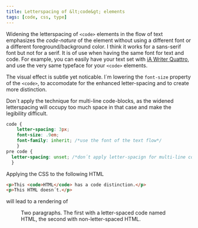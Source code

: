 ```yaml
---
title: Letterspacing of &lt;code&gt; elements
tags: [code, css, type]
---
```

Widening the letterspacing of `<code>` elements in the flow of text emphasizes the *code-nature* of the element without using a different font or a different foreground/background color. I think it works for a sans-serif font but not for a serif. It is of use when having the same font for text and code. For example, you can easily have your text set with [iA Writer Quattro](https://ia.net/writer/blog/a-typographic-christmas), and use the very same typeface for your `<code>` elements. 

The visual effect is subtle yet noticable. I´m lowering the `font-size` property of the `<code>`, to accomodate for the enhanced letter-spacing and to create more distinction.

Don´t apply the technique for multi-line code-blocks, as the widened letterspacing will occupy too much space in that case and make the legibility difficult. 

``` css
code {
	letter-spacing: 3px;
	font-size: .9em;
	font-family: inherit; /*use the font of the text flow*/
	}
pre code {
  letter-spacing: unset; /*don´t apply letter-spacign for multi-line code*/
  }
```

Applying the CSS to the following HTML

``` html
<p>This <code>HTML</code> has a code distinction.</p>
<p>This HTML doesn´t.</p>
```


will lead to a rendering of

<figure>
<img src="/img/journal/letterspacing-code.jpg" alt="">
<figcaption>Two paragraphs. The first with a letter-spaced code named HTML, the second with non-letter-spaced HTML.</figcaption>
</figure>
